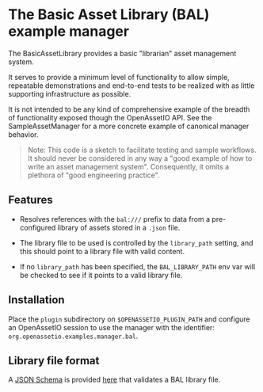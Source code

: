 # The Basic Asset Library (BAL) example manager

The BasicAssetLibrary provides a basic "librarian" asset management
system.

It serves to provide a minimum level of functionality to allow simple,
repeatable demonstrations and end-to-end tests to be realized with as
little supporting infrastructure as possible.

It is not intended to be any kind of comprehensive example of the
breadth of functionality exposed though the OpenAssetIO API.
See the SampleAssetManager for a more concrete example of canonical
manager behavior.

> Note: This code is a sketch to facilitate testing and sample
> workflows. It should never be considered in any way a "good example
> of how to write an asset management system". Consequently, it omits
> a plethora of "good engineering practice".

## Features

-   Resolves references with the `bal:///` prefix to data from a
    pre-configured library of assets stored in a `.json` file.

-   The library file to be used is controlled by the `library_path`
    setting, and this should point to a library file with valid content.

-   If no `library_path` has been specified, the `BAL_LIBRARY_PATH` env
    var will be checked to see if it points to a valid library file.

## Installation

Place the `plugin` subdirectory on `$OPENASSETIO_PLUGIN_PATH` and
configure an OpenAssetIO session to use the manager with the identifier:
`org.openassetio.examples.manager.bal`.

## Library file format

A [JSON Schema](https://json-schema.org) is provided [here](schema.json)
that validates a BAL library file.
